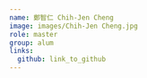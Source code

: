 ```yaml
---
name: 鄭智仁 Chih-Jen Cheng 
image: images/Chih-Jen Cheng.jpg 
role: master
group: alum
links:
  github: link_to_github 
---
```

